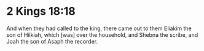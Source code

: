 # 2 Kings 18:18

And when they had called to the king, there came out to them Eliakim the son of Hilkiah, which [was] over the household, and Shebna the scribe, and Joah the son of Asaph the recorder.